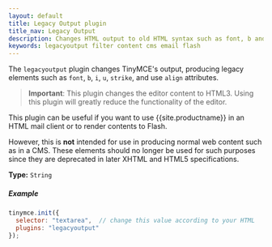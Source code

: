 ```yaml
---
layout: default
title: Legacy Output plugin
title_nav: Legacy Output
description: Changes HTML output to old HTML syntax such as font, b and i
keywords: legacyoutput filter content cms email flash
---
```


The `legacyoutput` plugin changes TinyMCE's output, producing legacy elements such as `font`, `b`, `i`, `u`, `strike`, and use `align` attributes.

> **Important**: This plugin changes the editor content to HTML3. Using this plugin will greatly reduce the functionality of the editor.

This plugin can be useful if you want to use {{site.productname}} in an HTML mail client or to render contents to Flash.

However, this is **not** intended for use in producing normal web content such as in a CMS. These elements should no longer be used for such purposes since they are deprecated in later XHTML and HTML5 specifications.

**Type:** `String`

##### Example

```js
tinymce.init({
  selector: "textarea",  // change this value according to your HTML
  plugins: "legacyoutput"
});
```

